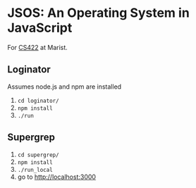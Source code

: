 # JSOS: An Operating System in JavaScript

For [CS422](http://labouseur.com/courses/os/) at Marist.

## Loginator

Assumes node.js and npm are installed

1. `cd loginator/`
2. `npm install`
3. `./run`

## Supergrep

1. `cd supergrep/`
2. `npm install`
3. `./run_local`
4. go to [http://localhost:3000](http://localhost:3000/)